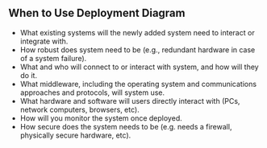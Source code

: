 ##

## When to Use Deployment Diagram
- What existing systems will the newly added system need to interact or integrate with.
- How robust does system need to be (e.g., redundant hardware in case of a system failure).
- What and who will connect to or interact with system, and how will they do it.
- What middleware, including the operating system and communications approaches and protocols, will system use.
- What hardware and software will users directly interact with (PCs, network computers, browsers, etc).
- How will you monitor the system once deployed.
- How secure does the system needs to be (e.g. needs a firewall, physically secure hardware, etc).
